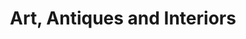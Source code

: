 ---
title: "Art, Antiques and Interiors"
url: /bungay/art-antiques-and-interiors/
shop: Raumausstattung
---